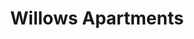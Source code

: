 ---
title: Willows Apartments
phone: (408) 280-6389
website: https://fpisccha.com/property/willows/
management: FPI Management Inc.
location: "San Jose"
tags: []
---